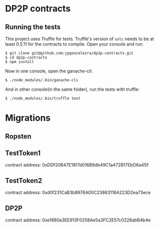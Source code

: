 # DP2P contracts 

## Running the tests

This project uses Truffle for tests. Truffle's version of `solc` needs to be at least 0.5.11 for the contracts to compile.
Open your console and run:

    $ git clone git@github.com:jpgonzalezra/dp2p-contracts.git
    $ cd dp2p-contracts
    $ npm install

Now in one console, open the ganache-cli:

    $ ./node_modules/.bin/ganache-cli

And in other console(in the same folder), run the tests with truffle:

    $ ./node_modules/.bin/truffle test

# Migrations

## Ropsten

## TestToken1
contract address:    0xDDf20B47E18f7d016B9db49C1a472B17EbD6a45F

## TestToken2
contract address:    0xd0f231CaB3b8976A00C23863118A223D2ea73ece

## DP2P
contract address:    0xe1880a3EE913F0258Ae5a3FC2E57c0228abB4b4e
